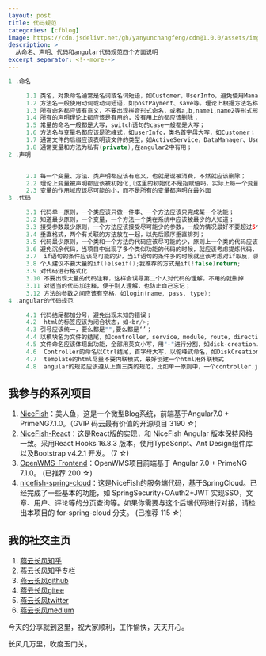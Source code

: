 ```yaml
---
layout: post
title: 代码规范
categories: [cfblog]
image: https://cdn.jsdelivr.net/gh/yanyunchangfeng/cdn@1.0.0/assets/img/blog/code-format/code-format-cover.png
description: >
  从命名、声明、代码和angular代码规范四个方面说明
excerpt_separator: <!--more-->
---
```

```swift
1 .命名

     1.1 类名，对象命名通常是名词或名词短语，如Customer，UserInfo，避免使用Manager，Data等，不要使用动词；
     1.2 方法名一般使用动词或动词短语，如postPayment、save等。理论上根据方法名称就能知道方法大概是在做什么；
     1.3 所有命名都应该有意义，不要出现拼音形式命名，或者a,b,name1,name2等形式形式命名
     1.4 所有的声明理论上都应该是有用的，没有用上的都应该删除；
     1.5 常量的命名一般都是大写，switch语句的case一般都是大写；
     1.6 方法名与变量名都应该是驼峰式，如userInfo，类名首字母大写，如Customer；
     1.7 通常文件的后缀应该表明该文件的类型，如ActiveService，DataManager、UserInfoBean等;
     1.8 通常变量和方法为私有(private),在angular2中有用；
2 .声明


     2.1 每一个变量、方法、类声明都应该有意义，也就是说被消费，不然就应该删除；
     2.2 理论上变量被声明都应该被初始化,(这里的初始化不是指赋值吗，实际上每一个变量被声明的 时候默认的都有值的,这个时候的值说是空)。 一般的情况不会在变量一声明的时候就给一个默认值或者死值。在每个类里面都应该有一个初始化的方法，一般的变量都是在这里给默认值。
     2.3 变量的作用域应该尽可能的小，而不是所有的变量都声明在最外面
3 .代码

     3.1 代码单一原则，一个类应该只做一件事、一个方法应该只完成某一个功能；
     3.2 知道最少原则，一个变量，一个方法一个类在系统中应该被最少的人知道；
     3.3 接受参数最少原则，一个方法应该接受尽可能少的参数，一般的情况最好不要超过5个；
     3.4 垂直格式，两个有关联的方法放在一起，以先后顺序垂直排列；
     3.5 代码最少原则，一个类和一个方法的代码应该尽可能的少，原则上一个类的代码应该控制在200行左右，多点500行，一个方法的代码控制在20行；
     3.6 避免沉余代码，当项目中出现了多个类似功能的代码的时候，就应该考虑提炼代码，出公共方法，类
     3.7  if语句的条件应该尽可能的少，当if语句的条件多的时候就应该考虑对if取反，就是if(!false);
     3.8 个人建议不要大量的if()elseif();我推荐的方式是if(!false)return;
     3.9 对代码进行格式化
     3.10 不要出现大量的代码注释，这样会误导第二个人对代码的理解，不用的就删掉 
     3.11 对适当的代码加注释，便于别人理解，也防止自己忘记；
     3.12 方法的参数之间应该有空格，如login(name, pass, type);
4 .angular的代码规范

     4.1 代码结尾都加分号，避免出现未知的错误；
     4.2  html的标签应该为闭合状态，如<br/>;
     4.3 引号应该统一，要么都是"",要么都是‘’；
     4.4 以模块名为文件的结尾，如controller，service，module，route，directive，        filter，template等
     4.5 文件命名应该体现出功能，全部用英文小写，用"-"进行分割，如disk-creation.html ,  app-hardware.module.js
     4.6  Controller的命名以Ctrl结尾，首字母大写，以驼峰式命名，如DiskCreationCtrl
     4.7  template的html尽量不要内联模式，最好创建一个html用外联模式
     4.8  angular的规范应该遵从上面三类的规范，比如单一原则中，一个controller.js里面应该只放一个controller，这个controller只做完成某一个功能；
```
## 我参与的系列项目

1. [NiceFish]( https://gitee.com/mumu-osc/NiceFish)：美人鱼，这是一个微型Blog系统，前端基于Angular7.0 + PrimeNG7.1.0。（GVIP 码云最有价值的开源项目 3190 ☆)
2. [NiceFish-React]( https://gitee.com/mumu-osc/NiceFish-React)：这是React版的实现，和 NiceFish Angular 版本保持风格一致。采用React Hooks 16.8.3 版本，使用TypeScript、Ant Design组件库以及Bootstrap v4.2.1 开发。  (7 ☆)
3. [OpenWMS-Frontend](https://gitee.com/mumu-osc/OpenWMS-Frontend)：OpenWMS项目前端基于 Angular 7.0 + PrimeNG 7.1.0。  (已推荐 200 ☆)
4. [nicefish-spring-cloud](https://gitee.com/mumu-osc/nicefish-spring-cloud)：这是NiceFish的服务端代码，基于SpringCloud。已经完成了一些基本的功能，如 SpringSecurity+OAuth2+JWT 实现SSO，文章、用户、评论等的分页查询等。如果你需要与这个后端代码进行对接，请检出本项目的 for-spring-cloud 分支。 (已推荐 115 ☆)

## 我的社交主页  

1. [燕云长风知乎](https://zhihu.com/people/hbxyxuxiaodong)  
2. [燕云长风知乎专栏](https://zhuanlan.zhihu.com/yanyunchangfeng)  
3. [燕云长风github](https://github.com/yanyunchangfeng)  
4. [燕云长风gitee](https://gitee.com/yanyunchangfeng)  
5. [燕云长风twitter](https://twitter.com/yanyunchangfeng)  
6. [燕云长风medium](https://medium.com/@yanyunchangfeng) 

今天的分享就到这里，祝大家顺利，工作愉快，天天开心。

长风几万里，吹度玉门关。